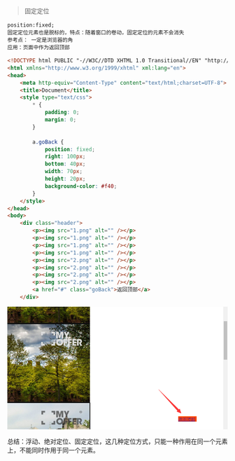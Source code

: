 >固定定位

    position:fixed;
    固定定位元素也是脱标的，特点：随着窗口的卷动，固定定位的元素不会消失
    参考点： 一定是浏览器的角
    应用：页面中作为返回顶部
    
```html
<!DOCTYPE html PUBLIC "-//W3C//DTD XHTML 1.0 Transitional//EN" "http://www.w3.org/TR/xhtml1/DTD/xhtml1-transitional.dtd">
<html xmlns="http://www.w3.org/1999/xhtml" xml:lang="en">
<head>
	<meta http-equiv="Content-Type" content="text/html;charset=UTF-8">
	<title>Document</title>
	<style type="text/css">
		* {
			padding: 0;
			margin: 0;
		}

		a.goBack {
			position: fixed;
			right: 100px;
			bottom: 40px;
			width: 70px;
			height: 20px;
			background-color: #f40;
		}
	</style>
</head>
<body>
	<div class="header">
		<p><img src="1.png" alt="" /></p>
		<p><img src="1.png" alt="" /></p>
		<p><img src="1.png" alt="" /></p>
		<p><img src="1.png" alt="" /></p>
		<p><img src="2.png" alt="" /></p>
		<p><img src="2.png" alt="" /></p>
		<p><img src="2.png" alt="" /></p>
		<p><img src="2.png" alt="" /></p>
		<a href="#" class="goBack">返回顶部</a>
	</div>
```
![](../picture/fixed01.png)

总结：浮动、绝对定位、固定定位，这几种定位方式，只能一种作用在同一个元素上，不能同时作用于同一个元素。
    